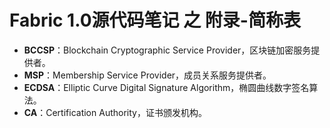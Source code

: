 # Fabric 1.0源代码笔记 之 附录-简称表

* **BCCSP**：Blockchain Cryptographic Service Provider，区块链加密服务提供者。
* **MSP**：Membership Service Provider，成员关系服务提供者。
* **ECDSA**：Elliptic Curve Digital Signature Algorithm，椭圆曲线数字签名算法。
* **CA**：Certification Authority，证书颁发机构。
